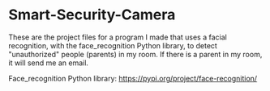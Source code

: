 # Smart-Security-Camera

These are the project files for a program I made that uses a facial recognition, with the face_recognition Python library, to detect "unauthorized" people (parents) in my room. If there is a parent in my room, it will send me an email.

Face_recognition Python library:
https://pypi.org/project/face-recognition/
